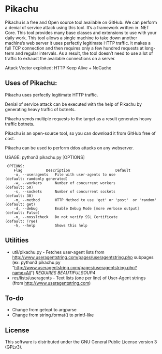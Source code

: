 # Pikachu

Pikachu is a free and Open source tool available on GitHub. We can perform a denial of service attack using this tool. It’s a framework written in .NET Core. This tool provides many base classes and extensions to use with your daily work. This tool allows a single machine to take down another machine’s web server it uses perfectly legitimate HTTP traffic. It makes a full TCP connection and then requires only a few hundred requests at long-term and regular intervals. As a result, the tool doesn’t need to use a lot of traffic to exhaust the available connections on a server. 

Attack Vector exploited: HTTP Keep Alive + NoCache

## Uses of Pikachu:

Pikachu uses perfectly legitimate HTTP traffic.

Denial of service attack can be executed with the help of Pikachu by generating heavy traffic of botnets.

Pikachu sends multiple requests to the target as a result generates heavy traffic botnets.

Pikachu is an open-source tool, so you can download it from GitHub free of cost.

Pikachu can be used to perform ddos attacks on any webserver.


 USAGE: python3 pikachu.py <url> [OPTIONS]

     OPTIONS:
        Flag           Description                     Default
        -u, --useragents   File with user-agents to use                     (default: randomly generated)
        -w, --workers      Number of concurrent workers                     (default: 50)
        -s, --sockets      Number of concurrent sockets                     (default: 30)
        -m, --method       HTTP Method to use 'get' or 'post'  or 'random'  (default: get)
        -d, --debug        Enable Debug Mode [more verbose output]          (default: False)
        -n, --nosslcheck   Do not verify SSL Certificate                    (default: True)
        -h, --help         Shows this help


## Utilities
* util/pikachu.py - Fetches user-agent lists from http://www.useragentstring.com/pages/useragentstring.php subpages (ex: python3 pikachu.py "http://www.useragentstring.com/pages/useragentstring.php?name=All") *REQUIRES BEAUTIFULSOUP4*
* res/lists/useragents - Text lists (one per line) of User-Agent strings (from http://www.useragentstring.com)

## To-do
* Change from getopt to argparse
* Change from string.format() to printf-like

## License
This software is distributed under the GNU General Public License version 3 (GPLv3).

